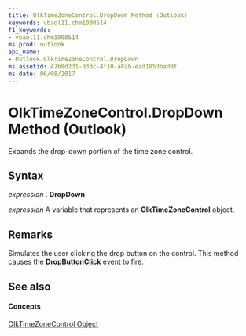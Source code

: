 ```yaml
---
title: OlkTimeZoneControl.DropDown Method (Outlook)
keywords: vbaol11.chm1000514
f1_keywords:
- vbaol11.chm1000514
ms.prod: outlook
api_name:
- Outlook.OlkTimeZoneControl.DropDown
ms.assetid: 47b8d231-d3dc-4f10-a8ab-ead1853bad0f
ms.date: 06/08/2017
---
```



# OlkTimeZoneControl.DropDown Method (Outlook)

Expands the drop-down portion of the time zone control.


## Syntax

 _expression_ . **DropDown**

 _expression_ A variable that represents an **OlkTimeZoneControl** object.


## Remarks

Simulates the user clicking the drop button on the control. This method causes the  **[DropButtonClick](Outlook.OlkTimeZoneControl.DropButtonClick.md)** event to fire.


## See also


#### Concepts


[OlkTimeZoneControl Object](Outlook.OlkTimeZoneControl.md)


